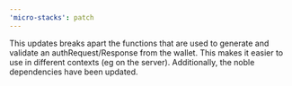 ```yaml
---
'micro-stacks': patch
---
```


This updates breaks apart the functions that are used to generate and validate an authRequest/Response from the wallet. This makes it easier to use in different contexts (eg on the server). Additionally, the noble dependencies have been updated.
